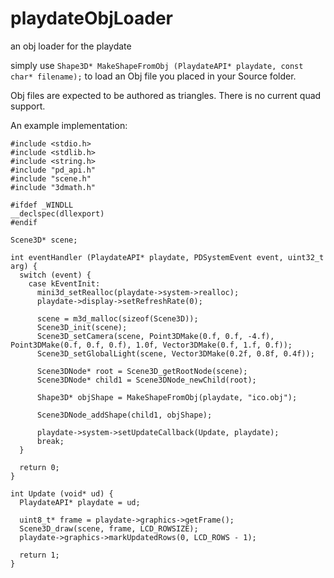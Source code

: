 # playdateObjLoader
an obj loader for the playdate

simply use `Shape3D* MakeShapeFromObj (PlaydateAPI* playdate, const char* filename);` to load an Obj file you placed in your Source folder.

Obj files are expected to be authored as triangles. There is no current quad support.

An example implementation:

```
#include <stdio.h>
#include <stdlib.h>
#include <string.h>
#include "pd_api.h"
#include "scene.h"
#include "3dmath.h"

#ifdef _WINDLL
__declspec(dllexport)
#endif

Scene3D* scene;

int eventHandler (PlaydateAPI* playdate, PDSystemEvent event, uint32_t arg) {
  switch (event) {
    case kEventInit:
      mini3d_setRealloc(playdate->system->realloc);
      playdate->display->setRefreshRate(0);

      scene = m3d_malloc(sizeof(Scene3D));
      Scene3D_init(scene);
      Scene3D_setCamera(scene, Point3DMake(0.f, 0.f, -4.f), Point3DMake(0.f, 0.f, 0.f), 1.0f, Vector3DMake(0.f, 1.f, 0.f));
      Scene3D_setGlobalLight(scene, Vector3DMake(0.2f, 0.8f, 0.4f));
      
      Scene3DNode* root = Scene3D_getRootNode(scene);
      Scene3DNode* child1 = Scene3DNode_newChild(root);
      
      Shape3D* objShape = MakeShapeFromObj(playdate, "ico.obj");
      
      Scene3DNode_addShape(child1, objShape);

      playdate->system->setUpdateCallback(Update, playdate);
      break;
  }

  return 0;
}

int Update (void* ud) {
  PlaydateAPI* playdate = ud;

  uint8_t* frame = playdate->graphics->getFrame();
  Scene3D_draw(scene, frame, LCD_ROWSIZE);
  playdate->graphics->markUpdatedRows(0, LCD_ROWS - 1);

  return 1;
}
```

